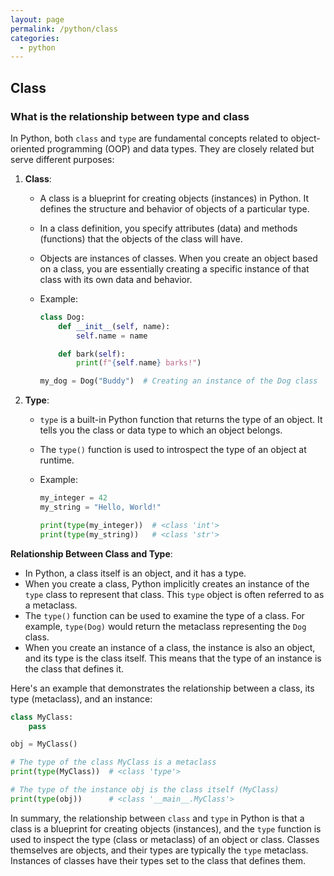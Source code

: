 ```yaml
---
layout: page
permalink: /python/class
categories:
  - python
---
```


## Class
### What is the relationship between type and class
In Python, both `class` and `type` are fundamental concepts related to object-oriented programming (OOP) and data types. They are closely related but serve different purposes:

1. **Class**:
   - A class is a blueprint for creating objects (instances) in Python. It defines the structure and behavior of objects of a particular type.
   - In a class definition, you specify attributes (data) and methods (functions) that the objects of the class will have.
   - Objects are instances of classes. When you create an object based on a class, you are essentially creating a specific instance of that class with its own data and behavior.
   - Example:

     ```python
     class Dog:
         def __init__(self, name):
             self.name = name

         def bark(self):
             print(f"{self.name} barks!")

     my_dog = Dog("Buddy")  # Creating an instance of the Dog class
     ```

2. **Type**:
   - `type` is a built-in Python function that returns the type of an object. It tells you the class or data type to which an object belongs.
   - The `type()` function is used to introspect the type of an object at runtime.
   - Example:

     ```python
     my_integer = 42
     my_string = "Hello, World!"
     
     print(type(my_integer))  # <class 'int'>
     print(type(my_string))   # <class 'str'>
     ```

**Relationship Between Class and Type**:

- In Python, a class itself is an object, and it has a type.
- When you create a class, Python implicitly creates an instance of the `type` class to represent that class. This `type` object is often referred to as a metaclass.
- The `type()` function can be used to examine the type of a class. For example, `type(Dog)` would return the metaclass representing the `Dog` class.
- When you create an instance of a class, the instance is also an object, and its type is the class itself. This means that the type of an instance is the class that defines it.

Here's an example that demonstrates the relationship between a class, its type (metaclass), and an instance:

```python
class MyClass:
    pass

obj = MyClass()

# The type of the class MyClass is a metaclass
print(type(MyClass))  # <class 'type'>

# The type of the instance obj is the class itself (MyClass)
print(type(obj))      # <class '__main__.MyClass'>
```

In summary, the relationship between `class` and `type` in Python is that a class is a blueprint for creating objects (instances), and the `type` function is used to inspect the type (class or metaclass) of an object or class. Classes themselves are objects, and their types are typically the `type` metaclass. Instances of classes have their types set to the class that defines them.
